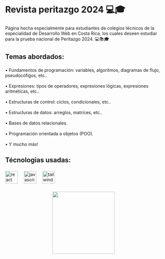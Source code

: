 <h1 align="left">Revista peritazgo 2024  💻🎓</h1>

###

<p align="left">Página  hecha especialmente para estudiantes de colegios técnicos de la especialidad de Desarrollo Web en Costa Rica, los cuales deseen estudiar para la prueba nacional de Peritazgo 2024. 💻📚🎓</p>

###

<h2 align="left">Temas abordados:</h2>

###

<p align="left">• Fundamentos de programación: variables, algoritmos, diagramas de flujo, pseudocófigos, etc..<br><br>• Expresiones: tipos de operadores, expresiones lógicas, expresiones aritméticas, etc..<br><br>• Estructuras de control: ciclos, condicionales, etc..<br><br>• Estructuras de datos: arreglos, matríces, etc..<br><br>• Bases de datos relacionales.<br><br>• Programación orientada a objetos (POO).<br><br> • Y mucho más!</p>

###

<h2 align="left">Técnologias usadas:</h2>

###

<div align="left">
  <img src="https://skillicons.dev/icons?i=react" height="40" alt="react logo"  />
  <img width="12" />
  <img src="https://skillicons.dev/icons?i=js" height="40" alt="javascript logo"  />
  <img width="12" />
  <img src="https://skillicons.dev/icons?i=tailwind" height="40" alt="tailwindcss logo"  />
</div>

###

<div align="center">
  <img height="200" src="../Revista-Peritazgo-2024//src/Images/Photo_Profile.png"  />
</div>

###

